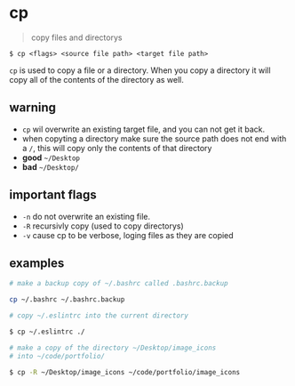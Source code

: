# cp
> copy files and directorys  

`$ cp <flags> <source file path> <target file path>`  

`cp` is used to copy a file or a directory. When you copy a directory it will copy all of the contents of the directory as well.

## warning 
* `cp` wil overwrite an existing target file, and you can not get it back.
* when copyting a directory make sure the source path does not end with a `/`, this will copy only the contents of that directory
 * **good** `~/Desktop`
 * **bad** `~/Desktop/`


## important flags
* `-n` do not overwrite an existing file.
* `-R` recursivly copy (used to copy directorys)
* `-v` cause cp to be verbose, loging files as they are copied

## examples
``` sh
# make a backup copy of ~/.bashrc called .bashrc.backup

cp ~/.bashrc ~/.bashrc.backup
```
``` sh
# copy ~/.eslintrc into the current directory

$ cp ~/.eslintrc ./
``` 

``` sh
# make a copy of the directory ~/Desktop/image_icons 
# into ~/code/portfolio/

$ cp -R ~/Desktop/image_icons ~/code/portfolio/image_icons
```


